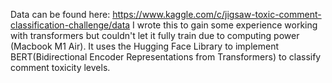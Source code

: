 Data can be found here: https://www.kaggle.com/c/jigsaw-toxic-comment-classification-challenge/data
I wrote this to gain some experience working with transformers but couldn't let it fully train due to computing power (Macbook M1 Air). It uses the Hugging Face Library to implement BERT(Bidirectional Encoder Representations from Transformers) to classify comment toxicity levels. 
